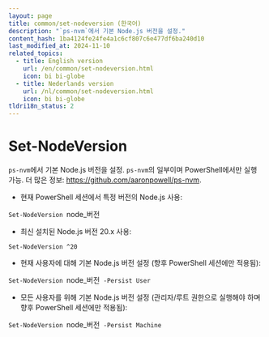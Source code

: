 ```yaml
---
layout: page
title: common/set-nodeversion (한국어)
description: "`ps-nvm`에서 기본 Node.js 버전을 설정."
content_hash: 1ba4124fe24fe4a1c6cf807c6e477df6ba240d10
last_modified_at: 2024-11-10
related_topics:
  - title: English version
    url: /en/common/set-nodeversion.html
    icon: bi bi-globe
  - title: Nederlands version
    url: /nl/common/set-nodeversion.html
    icon: bi bi-globe
tldri18n_status: 2
---
```

# Set-NodeVersion

`ps-nvm`에서 기본 Node.js 버전을 설정.
`ps-nvm`의 일부이며 PowerShell에서만 실행 가능.
더 많은 정보: <https://github.com/aaronpowell/ps-nvm>.

- 현재 PowerShell 세션에서 특정 버전의 Node.js 사용:

`Set-NodeVersion `<span class="tldr-var badge badge-pill bg-dark-lm bg-white-dm text-white-lm text-dark-dm font-weight-bold">node_버전</span>

- 최신 설치된 Node.js 버전 20.x 사용:

`Set-NodeVersion ^20`

- 현재 사용자에 대해 기본 Node.js 버전 설정 (향후 PowerShell 세션에만 적용됨):

`Set-NodeVersion `<span class="tldr-var badge badge-pill bg-dark-lm bg-white-dm text-white-lm text-dark-dm font-weight-bold">node_버전</span>` -Persist User`

- 모든 사용자를 위해 기본 Node.js 버전 설정 (관리자/루트 권한으로 실행해야 하며 향후 PowerShell 세션에만 적용됨):

`Set-NodeVersion `<span class="tldr-var badge badge-pill bg-dark-lm bg-white-dm text-white-lm text-dark-dm font-weight-bold">node_버전</span>` -Persist Machine`
